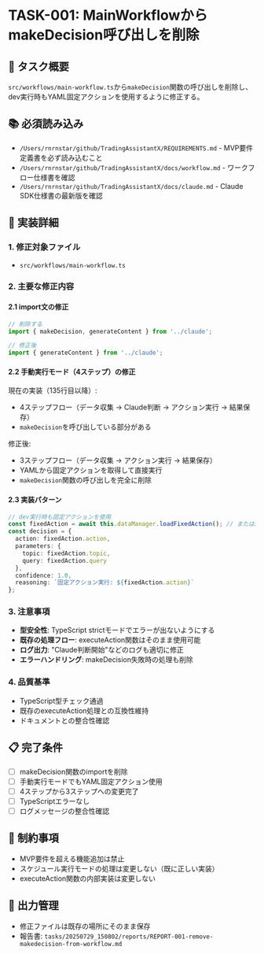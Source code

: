 # TASK-001: MainWorkflowからmakeDecision呼び出しを削除

## 🎯 タスク概要
`src/workflows/main-workflow.ts`から`makeDecision`関数の呼び出しを削除し、dev実行時もYAML固定アクションを使用するように修正する。

## 📚 必須読み込み
- `/Users/rnrnstar/github/TradingAssistantX/REQUIREMENTS.md` - MVP要件定義書を必ず読み込むこと
- `/Users/rnrnstar/github/TradingAssistantX/docs/workflow.md` - ワークフロー仕様書を確認
- `/Users/rnrnstar/github/TradingAssistantX/docs/claude.md` - Claude SDK仕様書の最新版を確認

## 🎯 実装詳細

### 1. 修正対象ファイル
- `src/workflows/main-workflow.ts`

### 2. 主要な修正内容

#### 2.1 import文の修正
```typescript
// 削除する
import { makeDecision, generateContent } from '../claude';

// 修正後
import { generateContent } from '../claude';
```

#### 2.2 手動実行モード（4ステップ）の修正
現在の実装（135行目以降）:
- 4ステップフロー（データ収集 → Claude判断 → アクション実行 → 結果保存）
- `makeDecision`を呼び出している部分がある

修正後:
- 3ステップフロー（データ収集 → アクション実行 → 結果保存）
- YAMLから固定アクションを取得して直接実行
- `makeDecision`関数の呼び出しを完全に削除

#### 2.3 実装パターン
```typescript
// dev実行時も固定アクションを使用
const fixedAction = await this.dataManager.loadFixedAction(); // または適切な方法でYAMLから取得
const decision = {
  action: fixedAction.action,
  parameters: {
    topic: fixedAction.topic,
    query: fixedAction.query
  },
  confidence: 1.0,
  reasoning: `固定アクション実行: ${fixedAction.action}`
};
```

### 3. 注意事項
- **型安全性**: TypeScript strictモードでエラーが出ないようにする
- **既存の処理フロー**: executeAction関数はそのまま使用可能
- **ログ出力**: "Claude判断開始"などのログも適切に修正
- **エラーハンドリング**: makeDecision失敗時の処理も削除

### 4. 品質基準
- TypeScript型チェック通過
- 既存のexecuteAction処理との互換性維持
- ドキュメントとの整合性確認

## 📋 完了条件
- [ ] makeDecision関数のimportを削除
- [ ] 手動実行モードでもYAML固定アクション使用
- [ ] 4ステップから3ステップへの変更完了
- [ ] TypeScriptエラーなし
- [ ] ログメッセージの整合性確認

## 🚫 制約事項
- MVP要件を超える機能追加は禁止
- スケジュール実行モードの処理は変更しない（既に正しい実装）
- executeAction関数の内部実装は変更しない

## 📁 出力管理
- 修正ファイルは既存の場所にそのまま保存
- 報告書: `tasks/20250729_150802/reports/REPORT-001-remove-makedecision-from-workflow.md`